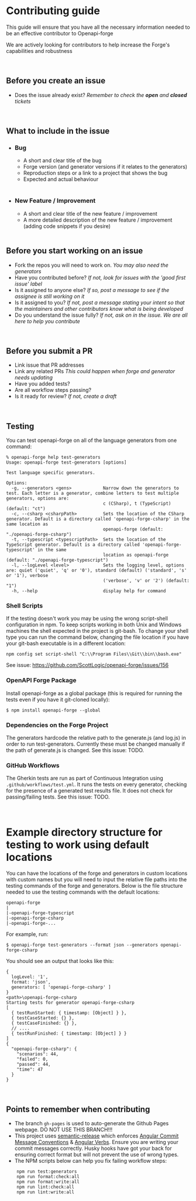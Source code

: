 # Contributing guide

This guide will ensure that you have all the necessary information needed to be an effective contributor to Openapi-forge

We are actively looking for contributors to help increase the Forge's capabilities and robustness

<br>

## Before you create an issue

- Does the issue already exist? _Remember to check the **open** and **closed** tickets_

<br>

## What to include in the issue

- ### Bug

  - A short and clear title of the bug
  - Forge version (and generator versions if it relates to the generators)
  - Reproduction steps or a link to a project that shows the bug
  - Expected and actual behaviour<br><br>

- ### New Feature / Improvement
  - A short and clear title of the new feature / improvement
  - A more detailed description of the new feature / improvement (adding code snippets if you desire)<br><br>

## Before you start working on an issue

- Fork the repos you will need to work on. _You may also need the generators_
- Have you contributed before? _If not, look for issues with the 'good first issue' label_
- Is it assigned to anyone else? _If so, post a message to see if the assignee is still working on it_
- Is it assigned to you? _If not, post a message stating your intent so that the maintainers and other contributors know what is being developed_
- Do you understand the issue fully? _If not, ask on in the issue. We are all here to help you contribute_

<br>

## Before you submit a PR

- Link issue that PR addresses
- Link any related PRs _This could happen when forge and generator needs updating_
- Have you added tests?
- Are all workflow steps passing?
- Is it ready for review? _If not, create a draft_

<br>

## Testing

You can test openapi-forge on all of the language generators from one command:

```
% openapi-forge help test-generators
Usage: openapi-forge test-generators [options]

Test language specific generators.

Options:
  -g, --generators <gens>            Narrow down the generators to test. Each letter is a generator, combine letters to test multiple generators, options are:
                                     c (CSharp), t (TypeScript) (default: "ct")
  -c, --csharp <csharpPath>          Sets the location of the CSharp generator. Default is a directory called 'openapi-forge-csharp' in the same location as
                                     openapi-forge (default: "./openapi-forge-csharp")
  -t, --typescript <typescriptPath>  Sets the location of the TypeScript generator. Default is a directory called 'openapi-forge-typescript' in the same
                                     location as openapi-forge (default: "./openapi-forge-typescript")
  -l, --logLevel <level>             Sets the logging level, options are: quiet ('quiet', 'q' or '0'), standard (default) ('standard', 's' or '1'), verbose
                                     ('verbose', 'v' or '2') (default: "1")
  -h, --help                         display help for command
```

### Shell Scripts

If the testing doesn't work you may be using the wrong script-shell configuration in npm. To keep scripts working in both Unix and Windows machines the shell expected in the project is git-bash. To change your shell type you can run the command below, changing the file location if you have your git-bash executable is in a different location:

```
npm config set script-shell "C:\\Program Files\\Git\\bin\\bash.exe"
```

See issue: https://github.com/ScottLogic/openapi-forge/issues/156

### OpenAPI Forge Package

Install openapi-forge as a global package (this is required for running the tests even if you have it git-cloned locally):

```
$ npm install openapi-forge --global
```

### Dependencies on the Forge Project

The generators hardcode the relative path to the generate.js (and log.js) in order to run test-generators. Currently these must be changed manually if the path of generate.js is changed. See this issue: TODO.

### GitHub Workflows

The Gherkin tests are run as part of Continuous Integration using `.github/workflows/test.yml`. It runs the tests on every generator, checking for the presence of a generated test results file. It does not check for passing/failing tests. See this issue: TODO.

<br>

# Example directory structure for testing to work using default locations

You can have the locations of the forge and generators in custom locations with custom names but you will need to input the relative file paths into the testing commands of the forge and generators.
Below is the file structure needed to use the testing commands with the default locations:

```
openapi-forge
|
|-openapi-forge-typescript
|-openapi-forge-csharp
|-openapi-forge-...
```

For example, run:

```
$ openapi-forge test-generators --format json --generators openapi-forge-csharp
```

You should see an output that looks like this:

```
{
  logLevel: '1',
  format: 'json',
  generators: [ 'openapi-forge-csharp' ]
}
<path>\openapi-forge-csharp
Starting tests for generator openapi-forge-csharp
[
  { testRunStarted: { timestamp: [Object] } },
  { testCaseStarted: {} },
  { testCaseFinished: {} },
  // ....
  { testRunFinished: { timestamp: [Object] } }
]
{
  "openapi-forge-csharp": {
    "scenarios": 44,
    "failed": 0,
    "passed": 44,
    "time": 47
  }
}

```

<br>

## Points to remember when contributing

- The branch `gh-pages` is used to auto-generate the Github Pages webpage. DO NOT USE THIS BRANCH!!!
- This project uses [semantic-release](https://semantic-release.gitbook.io/semantic-release/) which enforces [Angular Commit Message Conventions](https://github.com/angular/angular/blob/main/CONTRIBUTING.md#-commit-message-format) & [Angular Verbs](https://www.conventionalcommits.org/en/v1.0.0-beta.4/). Ensure you are writing your commit messages correctly. Husky hooks have got your back for ensuring correct format but will not prevent the use of wrong types.
- The NPM scripts below can help you fix failing workflow steps:

```
    npm run test:generators
    npm run format:check:all
    npm run format:write:all
    npm run lint:check:all
    npm run lint:write:all
```
